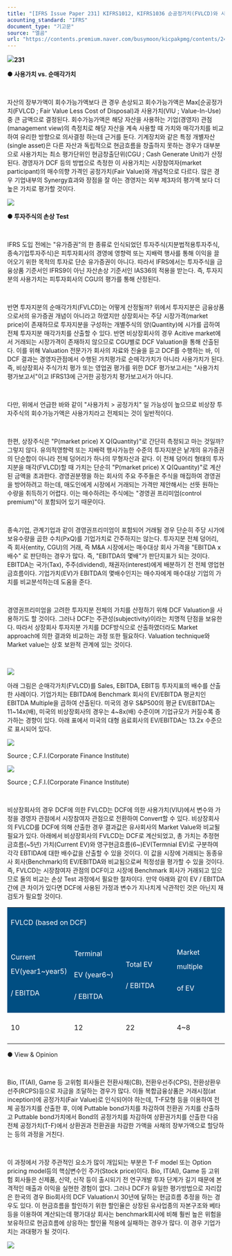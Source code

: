 ```yaml
---
title: "[IFRS Issue Paper 231] KIFRS1012, KIFRS1036 순공정가치(FVLCD)와 시장가치와의 비교"
acounting_standard: "IFRS"
document_type: "기고문"
source: "엘곰"
url: "https://contents.premium.naver.com/busymoon/kicpakpmg/contents/240923163242659zk"
---
```

![](https://n2.news.naver.com/l.gif?type=content)**231**

**● 사용가치 vs. 순매각가치**

​

자산의 장부가액이 회수가능가액보다 큰 경우 손상되고 회수가능가액은 Max\[순공정가치(FVLCD ; Fair Value Less Cost of Disposal)과 사용가치(VIU ; Value-In-Use)중 큰 금액으로 결정된다. 회수가능가액은 해당 자산을 사용하는 기업(경영자) 관점(management view)의 측정치로 해당 자산을 계속 사용할 때 가치와 매각가치를 비교하여 유리한 방향으로 의사결정 하는데 근거를 둔다. 기계장치와 같은 특정 개별자산(single asset)은 다른 자산과 독립적으로 현금흐름을 창출하지 못하는 경우가 대부분으로 사용가치는 최소 평가단위인 현금창출단위(CGU ; Cash Generate Unit)가 산정된다. 경영자가 DCF 등의 방법으로 측정한 이 사용가치는 시장참여자(market participant)의 매수의향 가격인 공정가치(Fair Value)와 개념적으로 다르다. 많은 경우 기업내부의 Synergy효과와 장점을 잘 아는 경영자는 외부 제3자의 평가액 보다 더 높은 가치로 평가할 것이다.

![](https://scs-phinf.pstatic.net/MjAyNDA5MjNfMTA2/MDAxNzI3MDcwNTc3NTI4.1aujKTmE9BM7-s8JKn1TKyluJVBnKLDZQ4DF2OrTrlsg.IJe1eb5JYZCcG8VJDZnDwz3K7xemHIY-qYnfVl03Sg4g.PNG/image.png?type=w800)

**● 투자주식의 손상 Test**

​

IFRS 도입 전에는 "유가증권"의 한 종류로 인식되었던 투자주식(지분법적용투자주식, 종속기업투자주식)은 피투자회사의 경영에 영향력 또는 지배력 행사를 통해 이익을 끌어오기 위한 목적의 투자로 단순 유가증권이 아니다. 따라서 IFRS에서는 투자주식을 금융상품 기준서인 IFRS9이 아닌 자산손상 기준서인 IAS36의 적용을 받는다. 즉, 투자지분의 사용가치는 피투자회사의 CGU의 평가를 통해 산정된다.

​

반면 투자지분의 순매각가치(FVLCD)는 어떻게 산정될까? 위에서 투자지분은 금융상품으로서의 유가증권 개념이 아니라고 하였지만 상장회사는 주당 시장가격(market price)이 존재하므로 투자지분을 구성하는 개별주식의 양(Quantity)에 시가를 곱하여 전체 투자지분 매각가치를 산출할 수 있다. 반면 비상장회사의 경우 Acitive market에서 거래되는 시장가격이 존재하지 않으므로 CGU별로 DCF Valuation을 통해 산출된다. 이를 위해 Valuation 전문가가 회사의 자료와 진술을 듣고 DCF를 수행하는 바, 이 DCF 결과는 경영자관점에서 수행된 가치평가로 순매각가치가 아니라 사용가치가 된다. 즉, 비상장회사 주식가치 평가 또는 영업권 평가를 위한 DCF 평가보고서는 "사용가치 평가보고서"이고 IFRS13에 근거한 공정가치 평가보고서가 아니다.

​

다만, 위에서 언급한 바와 같이 "사용가치 > 공정가치" 일 가능성이 높으므로 비상장 투자주식의 회수가능가액은 사용가치라고 전제되는 것이 일반적이다.

​

한편, 상장주식은 "P(market price) X Q(Quantity)"로 간단히 측정되고 마는 것일까? 그렇지 않다. 유의적영향력 또는 지배력 행사가능한 수준의 투자지분은 낱개의 유가증권의 단순합이 아니라 전체 덩어리가 하나의 무형자산과 같다. 이 전체 덩어리 형태의 투자지분을 매각(FVLCD)할 때 가치는 단순히 "P(market price) X Q(Quantity)"로 계산된 금액을 초과한다. 경영권분쟁을 하는 회사의 주요 주주들은 주식을 매집하여 경영권을 방어하려고 하는데, 매도인에게 시장에서 거래되는 가격만 제안해서는 선뜻 원하는 수량을 취득하기 어렵다. 이는 매수하려는 주식에는 "경영권 프리미엄(control premium)"이 포함되어 있기 때문이다.

​

종속기업, 관계기업과 같이 경영권프리미엄이 포함되어 거래될 경우 단순히 주당 시가에 보유수량을 곱한 수치(PxQ)를 기업가치로 간주하지는 않는다. 투자지분 전체 덩어리, 즉 회사(entity, CGU)의 거래, 즉 M&A 시장에서는 매수대상 회사 가격을 "EBITDA x 배수" 로 판단하는 경우가 많다. 즉, "EBITDA의 몇배"가 판단지표가 되는 것이다. EBITDA는 국가(Tax), 주주(dividend), 채권자(interest)에게 배분하기 전 전체 영업현금흐름이다. 기업가치(EV)가 EBITDA의 몇배수인지는 매수자에게 매수대상 기업의 가치를 비교분석하는데 도움을 준다.

​

경영권프리미엄을 고려한 투자지분 전체의 가치를 산정하기 위해 DCF Valuation을 사용하기도 할 것이다. 그러나 DCF는 주관성(subjectivity)이라는 치명적 단점을 보유한다. 따라서 상장회사 투자지분 가치를 DCF방식으로 산출하였더라도 Market approach에 의한 결과와 비교하는 과정 또한 필요하다. Valuation technique와 Market value는 상호 보완적 관계에 있는 것이다.

​​

![](https://dthumb-phinf.pstatic.net/dthumb?src=%22https://postfiles.pstatic.net/MjAyNDAzMjRfMjkw/MDAxNzExMjYwMzMxODQy.eJ3hdQBvbUx8H984B90OHMkvuo4fOB8dYIh690Zmycwg.JmILiyyWeS0_nkwyPSB4ic-MIjR9zzkqY6mHae2qM6cg.PNG/image.png?type=w773%22&service=scs&type=w800)

아래 그림은 순매각가치(FVLCD)를 Sales, EBITDA, EBIT등 투자지표의 배수를 산출한 사례이다. 기업가치는 EBITDA에 Benchmark 회사의 EV/EBITDA 평균치인 EBITDA Multiple을 곱하여 산출된다. 미국의 경우 S&P500의 평균 EV/EBITDA는 11~14x(배), 미국의 비상장회사의 경우는 4~8x(배) 수준이며 기업규모가 커질수록 증가하는 경향이 있다. 아래 표에서 미국의 대형 음료회사의 EV/EBITDA는 13.2x 수준으로 표시되어 있다.

![](https://dthumb-phinf.pstatic.net/dthumb?src=%22https://postfiles.pstatic.net/MjAyNDAzMjRfMTYg/MDAxNzExMjU4ODIyMzM1.LKE4sg20S-QT4V0UafnamR8yW2eLfsIKkBFT8uwDjfYg.UWSky26JSxz0LG7Cfr_5F04njmIofhXkR-NixI7JTAYg.PNG/image.png?type=w773%22&service=scs&type=w800)

Source ; C.F.I.(Corporate Finance Institute)

![](https://dthumb-phinf.pstatic.net/dthumb?src=%22https://postfiles.pstatic.net/MjAyNDAzMjRfMjYg/MDAxNzExMjU4ODkyOTcx.ootzeXygMj3vu_rAwFTlIFpgimQ15QbZUZhP2ErliHwg.PwzKHj5Div7J4pfleK2KJSSnlpyxKw0OvZEZHD-oaXYg.PNG/image.png?type=w773%22&service=scs&type=w800)

Source ; C.F.I.(Corporate Finance Institute)

​

비상장회사의 경우 DCF에 의한 FVLCD는 DCF에 의한 사용가치(VIU)에서 변수와 가정을 경영자 관점에서 시장참여자 관점으로 전환하여 Convert할 수 있다. 비상장회사의 FVLCD를 DCF에 의해 산출한 경우 결과값은 유사회사의 Market Value와 비교될 필요가 있다. 아래에서 비상장회사의 FVLCD는 DCF로 계산되었고, 총 가치는 추정현금흐름(~5년) 가치(Current EV)와 영구현금흐름(6~)EV(Termnial EV)로 구분하여 각각 EBTIDA에 대한 배수값을 산출할 수 있을 것이다. 이 값을 시장에 거래되는 동종유사 회사(Benchmark)의 EV/EBITDA와 비교됨으로써 적정성을 평가할 수 있을 것이다. 즉, FVLCD는 시장참여자 관점의 DCF이고 시장에 Benchmark 회사가 거래되고 있으므로 둘의 비교는 손상 Test 과정에서 필요한 절차이다. 만약 아래와 같이 EV / EBITDA 간에 큰 차이가 있다면 DCF에 사용된 가정과 변수가 지나치게 낙관적인 것은 아닌지 재검토가 필요할 것이다.

<table style=""><tbody><tr><td colspan="3" rowspan="1" style="width: 75.0%; height: 21.5px;  background-color: #004e82;"><div><p style="line-height:2.1;"><span style="color:#ffffff;">FVLCD (based on DCF)</span></p></div></td><td colspan="1" rowspan="2" style="width: 25.0%; height: 43.0px;  background-color: #004e82;"><div><p style="line-height:2.1;"><span style="color:#ffffff;">​</span></p></div><div><p style="line-height:2.1;"><span style="color:#ffffff;">Market multiple</span></p></div><div><p style="line-height:2.1;"><span style="color:#ffffff;">of EV</span></p></div></td></tr><tr><td colspan="1" rowspan="1" style="width: 25.0%; height: 21.5px;  background-color: #004e82;"><div><p style="line-height:2.1;"><span style="color:#ffffff;">Current EV(year1~year5)</span></p></div><div><p style="line-height:2.1;"><span style="color:#ffffff;">/ EBITDA</span></p></div></td><td colspan="1" rowspan="1" style="width: 25.0%; height: 21.5px;  background-color: #004e82;"><div><p style="line-height:2.1;"><span style="color:#ffffff;">Terminal</span></p></div><div><p style="line-height:2.1;"><span style="color:#ffffff;">EV (year6~)</span></p></div><div><p style="line-height:2.1;"><span style="color:#ffffff;">/ EBITDA</span></p></div></td><td colspan="1" rowspan="1" style="width: 25.0%; height: 21.5px;  background-color: #004e82;"><div><p style="line-height:2.1;"><span style="color:#ffffff;">Total EV</span></p></div><div><p style="line-height:2.1;"><span style="color:#ffffff;">/ EBITDA</span></p></div></td></tr><tr><td colspan="1" rowspan="1" style="width: 25.0%; height: 43.0px;  "><div><p style="line-height:2.1;"><span style="">10</span></p></div></td><td colspan="1" rowspan="1" style="width: 25.0%; height: 43.0px;  "><div><p style="line-height:2.1;"><span style="">12</span></p></div></td><td colspan="1" rowspan="1" style="width: 25.0%; height: 43.0px;  "><div><p style="line-height:2.1;"><span style="">22</span></p></div></td><td colspan="1" rowspan="1" style="width: 25.0%; height: 43.0px;  "><div><p style="line-height:2.1;"><span style="">4~8</span></p></div></td></tr></tbody></table>

● View & Opinion

​

Bio, IT(AI), Game 등 고위험 회사들은 전환사채(CB), 전환우선주(CPS), 전환상환우선주(RCPS)등으로 자금을 조달하는 경우가 많다. 이들 복합금융상품은 거래시점(at inception)에 공정가치(Fair Value)로 인식되어야 하는데, T-F모형 등을 이용하여 전체 공정가치를 산출한 후, 이에 Puttable bond가치를 차감하여 전환권 가치를 산출하고 Puttable bond가치에서 Bond의 공정가치를 차감하여 상환권가치를 산출한 다음 전체 공정가치(T-F)에서 상환권과 전환권을 차감한 가액을 사채의 장부가액으로 할당하는 등의 과정을 거친다.

​

이 과정에서 가장 주관적인 요소가 많이 개입되는 부분은 T-F model 또는 Option pricing model등의 핵심변수인 주가(Stock price)이다. Bio, IT(AI), Game 등 고위험 회사들은 신제품, 신약, 신작 등이 출시되기 전 연구개발 투자 단계가 길기 때문에 본격적인 매출과 이익을 실현한 경험이 없다. 그러나 DCF가 유일한 평가방법으로 자리잡은 한국의 경우 Bio회사의 DCF Valuation시 30년에 달하는 현금흐름 추정을 하는 경우도 있다. 이 현금흐름을 할인하기 위한 할인율은 상장된 유사업종의 자본구조와 베타 등을 이용하여 계산되는데 평가대상 회사는 benchmark회사에 비해 훨씬 높은 위험을 보유하므로 현금흐름에 상응하는 할인율 적용에 실패하는 경우가 많다. 이 경우 기업가치는 과대평가 될 것이다.

[![](https://dthumb-phinf.pstatic.net/dthumb?src=%22https://storep-phinf.pstatic.net/cafe_004/original_2.png?type=p100_100%22&service=scs&type=w800)](https://contents.premium.naver.com/busymoon/kicpakpmg/contents/#)

​